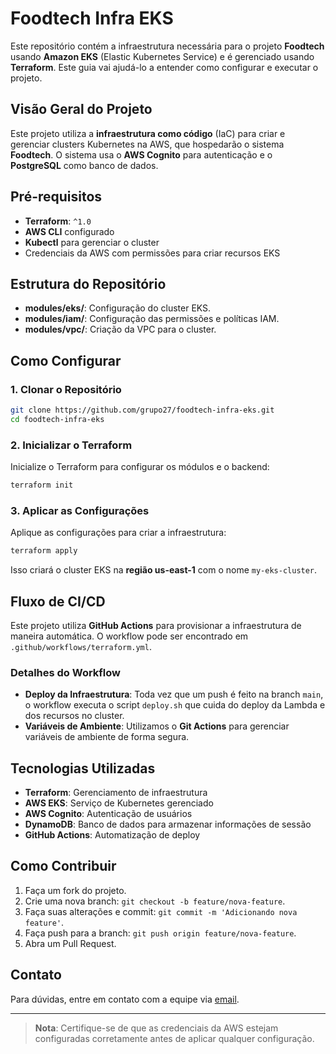 
# Foodtech Infra EKS

Este repositório contém a infraestrutura necessária para o projeto **Foodtech** usando **Amazon EKS** (Elastic Kubernetes Service) e é gerenciado usando **Terraform**. Este guia vai ajudá-lo a entender como configurar e executar o projeto.

## Visão Geral do Projeto

Este projeto utiliza a **infraestrutura como código** (IaC) para criar e gerenciar clusters Kubernetes na AWS, que hospedarão o sistema **Foodtech**. O sistema usa o **AWS Cognito** para autenticação e o **PostgreSQL** como banco de dados.

## Pré-requisitos

- **Terraform**: `^1.0`
- **AWS CLI** configurado
- **Kubectl** para gerenciar o cluster
- Credenciais da AWS com permissões para criar recursos EKS

## Estrutura do Repositório

- **modules/eks/**: Configuração do cluster EKS.
- **modules/iam/**: Configuração das permissões e políticas IAM.
- **modules/vpc/**: Criação da VPC para o cluster.

## Como Configurar

### 1. Clonar o Repositório

```sh
git clone https://github.com/grupo27/foodtech-infra-eks.git
cd foodtech-infra-eks
```

### 2. Inicializar o Terraform

Inicialize o Terraform para configurar os módulos e o backend:

```sh
terraform init
```

### 3. Aplicar as Configurações

Aplique as configurações para criar a infraestrutura:

```sh
terraform apply
```

Isso criará o cluster EKS na **região us-east-1** com o nome `my-eks-cluster`.

## Fluxo de CI/CD

Este projeto utiliza **GitHub Actions** para provisionar a infraestrutura de maneira automática. O workflow pode ser encontrado em `.github/workflows/terraform.yml`.

### Detalhes do Workflow

- **Deploy da Infraestrutura**: Toda vez que um push é feito na branch `main`, o workflow executa o script `deploy.sh` que cuida do deploy da Lambda e dos recursos no cluster.
- **Variáveis de Ambiente**: Utilizamos o **Git Actions** para gerenciar variáveis de ambiente de forma segura.

## Tecnologias Utilizadas

- **Terraform**: Gerenciamento de infraestrutura
- **AWS EKS**: Serviço de Kubernetes gerenciado
- **AWS Cognito**: Autenticação de usuários
- **DynamoDB**: Banco de dados para armazenar informações de sessão
- **GitHub Actions**: Automatização de deploy

## Como Contribuir

1. Faça um fork do projeto.
2. Crie uma nova branch: `git checkout -b feature/nova-feature`.
3. Faça suas alterações e commit: `git commit -m 'Adicionando nova feature'`.
4. Faça push para a branch: `git push origin feature/nova-feature`.
5. Abra um Pull Request.

## Contato

Para dúvidas, entre em contato com a equipe via [email](mailto:support@foodtech.com).

---

> **Nota**: Certifique-se de que as credenciais da AWS estejam configuradas corretamente antes de aplicar qualquer configuração.

